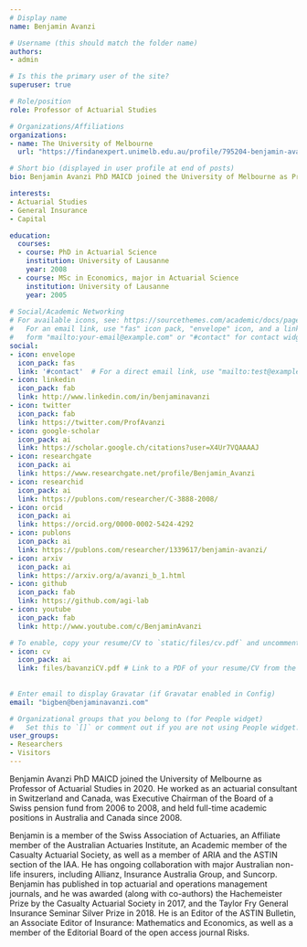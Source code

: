 ```yaml
---
# Display name
name: Benjamin Avanzi

# Username (this should match the folder name)
authors:
- admin

# Is this the primary user of the site?
superuser: true

# Role/position
role: Professor of Actuarial Studies

# Organizations/Affiliations
organizations:
- name: The University of Melbourne
  url: "https://findanexpert.unimelb.edu.au/profile/795204-benjamin-avanzi"

# Short bio (displayed in user profile at end of posts)
bio: Benjamin Avanzi PhD MAICD joined the University of Melbourne as Professor of Actuarial Studies in 2020. He worked as an actuarial consultant in Switzerland and Canada, was Executive Chairman of the Board of a Swiss pension fund from 2006 to 2008, and held full-time academic positions in Australia and Canada since 2008.

interests:
- Actuarial Studies
- General Insurance
- Capital

education:
  courses:
  - course: PhD in Actuarial Science
    institution: University of Lausanne
    year: 2008
  - course: MSc in Economics, major in Actuarial Science
    institution: University of Lausanne
    year: 2005
  
# Social/Academic Networking
# For available icons, see: https://sourcethemes.com/academic/docs/page-builder/#icons
#   For an email link, use "fas" icon pack, "envelope" icon, and a link in the
#   form "mailto:your-email@example.com" or "#contact" for contact widget.
social:
- icon: envelope
  icon_pack: fas
  link: '#contact'  # For a direct email link, use "mailto:test@example.org".
- icon: linkedin
  icon_pack: fab
  link: http://www.linkedin.com/in/benjaminavanzi
- icon: twitter
  icon_pack: fab
  link: https://twitter.com/ProfAvanzi
- icon: google-scholar
  icon_pack: ai
  link: https://scholar.google.ch/citations?user=X4Ur7VQAAAAJ
- icon: researchgate
  icon_pack: ai
  link: https://www.researchgate.net/profile/Benjamin_Avanzi 
- icon: researchid
  icon_pack: ai
  link: https://publons.com/researcher/C-3888-2008/
- icon: orcid
  icon_pack: ai
  link: https://orcid.org/0000-0002-5424-4292
- icon: publons
  icon_pack: ai
  link: https://publons.com/researcher/1339617/benjamin-avanzi/
- icon: arxiv
  icon_pack: ai
  link: https://arxiv.org/a/avanzi_b_1.html
- icon: github
  icon_pack: fab
  link: https://github.com/agi-lab
- icon: youtube
  icon_pack: fab
  link: http://www.youtube.com/c/BenjaminAvanzi

# To enable, copy your resume/CV to `static/files/cv.pdf` and uncomment the lines below.
- icon: cv
  icon_pack: ai
  link: files/bavanziCV.pdf # Link to a PDF of your resume/CV from the About widget.
  
  
# Enter email to display Gravatar (if Gravatar enabled in Config)
email: "bigben@benjaminavanzi.com"

# Organizational groups that you belong to (for People widget)
#   Set this to `[]` or comment out if you are not using People widget.
user_groups:
- Researchers
- Visitors
---
```


Benjamin Avanzi PhD MAICD joined the University of Melbourne as Professor of Actuarial Studies in 2020. He worked as an actuarial consultant in Switzerland and Canada, was Executive Chairman of the Board of a Swiss pension fund from 2006 to 2008, and held full-time academic positions in Australia and Canada since 2008.

Benjamin is a member of the Swiss Association of Actuaries, an Affiliate member of the Australian Actuaries Institute, an Academic member of the Casualty Actuarial Society, as well as a member of ARIA and the ASTIN section of the IAA. He has ongoing collaboration with major Australian non-life insurers, including Allianz, Insurance Australia Group, and Suncorp. Benjamin has published in top actuarial and operations management journals, and he was awarded (along with co-authors) the Hachemeister Prize by the Casualty Actuarial Society in 2017, and the Taylor Fry General Insurance Seminar Silver Prize in 2018. He is an Editor of the ASTIN Bulletin, an Associate Editor of Insurance: Mathematics and Economics, as well as a member of the Editorial Board of the open access journal Risks.
